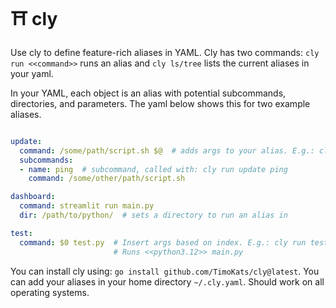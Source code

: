 # ⛩️ cly

Use cly to define feature-rich aliases in YAML. Cly has two commands: `cly run <<command>>` runs an alias and `cly ls/tree` lists the current aliases in your yaml.  

In your YAML, each object is an alias with potential subcommands, directories, and parameters. The yaml below shows this for two example aliases.

```yaml

update:
  command: /some/path/script.sh $@  # adds args to your alias. E.g.: cly run update <<x,y,z>>
  subcommands:
  - name: ping  # subcommand, called with: cly run update ping
    command: /some/other/path/script.sh

dashboard:
  command: streamlit run main.py
  dir: /path/to/python/  # sets a directory to run an alias in

test:
  command: $0 test.py  # Insert args based on index. E.g.: cly run test <<python3.12>>
                       # Runs <<python3.12>> main.py

```

You can install cly using: `go install github.com/TimoKats/cly@latest`. You can add your aliases in your home directory `~/.cly.yaml`. Should work on all operating systems.